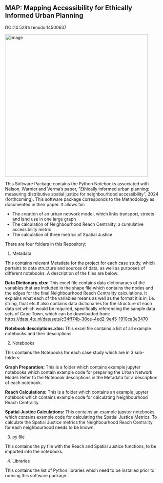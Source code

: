 ## MAP: Mapping Accessibility for Ethically Informed Urban Planning

DOI:10.5281/zenodo.14500637

<img width="468" alt="image" src="https://github.com/user-attachments/assets/cc074470-a630-4bdb-b217-dcc335a5297d" />


This Software Package contains the Python Notebooks associated with Nelson, Warnier and Verma’s paper, "Ethically informed urban planning: measuring distributive spatial justice for neighbourhood accessibility", 2024 (forthcoming). This software package corresponds to the Methodology as documented in their paper. It allows for:

- The creation of an urban network model, which links transport, streets and land use in one large graph
- The calculation of Neighbourhood Reach Centrality, a cumulative accessibility metric
- The calculation of three metrics of Spatial Justice

There are four folders in this Repository:

1. Metadata

This contains relevant Metadata for the project for each case study, which pertains to data structure and sources of data, as well as purposes of different notebooks. A description of the files are below:

**Data Dictionary.xlxs:**
This excel file contains data dictionarues of the variables that are included in the shape file which contains the nodes and the edges for the final Neighbourhood Reach Centrality calculations. It explains what each of the variables means as well as the format it is in, i.e. string, float etc.It also contains data dictionaries for the structure of each data set which would be required, specifically referencing the sample data sets of Cape Town, which can be downloaded from: https://data.4tu.nl/datasets/c34ff74b-30ce-4ed2-9e45-1910ca3e3470

**Notebook descriptions.xlxs:**
This excel file contains a list of all example notebooks and their descriptions

2. Notebooks

This contains the Notebooks for each case study which are in 3 sub-folders:

**Graph Preparation:**
This is a folder which contains example jupyter notebooks which contain example code for preparing the Urban Network Model. Refer to the Notebook descriptions in the Metadata for a description of each notebook.

**Reach Calculations:**
This is a folder which contains an example jupyter notebook which contains example code for calculating Neighbourhood Reach Centrality.

**Spatial Justice Calculations:**
This contains an example jupyter notebooks which contains example code for calculating the Spatial Justice Metrics.
To calculate the Spatial Justice metrics the Neighbourhood Reach Centrality for each neighbourhood needs to be known.

3. py file

This contains the py file with the Reach and Spatial Justice functions, to be imported into the notebooks.

4. Libraries

This contains the list of Python libraries which need to be installed prior to running this software package.



